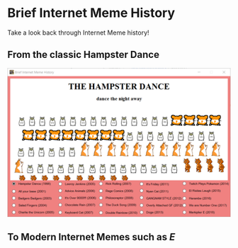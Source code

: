 # Brief Internet Meme History

Take a look back through Internet Meme history!

## From the classic Hampster Dance 

![hampster](https://github.com/Noah670/BriefMemeHistory/blob/master/screens/HampsterDanceMeme.gif)



## To Modern Internet Memes such as _*E*_


